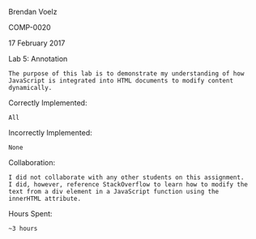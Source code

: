 Brendan Voelz

COMP-0020

17 February 2017

Lab 5: Annotation

	The purpose of this lab is to demonstrate my understanding of how
	JavaScript is integrated into HTML documents to modify content
	dynamically.

Correctly Implemented:

	All

Incorrectly Implemented:

	None

Collaboration:

	I did not collaborate with any other students on this assignment.
	I did, however, reference StackOverflow to learn how to modify the
	text from a div element in a JavaScript function using the
	innerHTML attribute.

Hours Spent:

	~3 hours